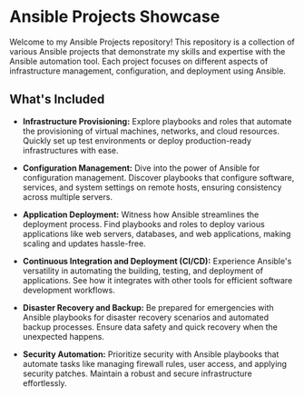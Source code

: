 # Ansible Projects Showcase

Welcome to my Ansible Projects repository! This repository is a collection of various Ansible projects that demonstrate my skills and expertise with the Ansible automation tool. Each project focuses on different aspects of infrastructure management, configuration, and deployment using Ansible.



## What's Included

- **Infrastructure Provisioning:** Explore playbooks and roles that automate the provisioning of virtual machines, networks, and cloud resources. Quickly set up test environments or deploy production-ready infrastructures with ease.

- **Configuration Management:** Dive into the power of Ansible for configuration management. Discover playbooks that configure software, services, and system settings on remote hosts, ensuring consistency across multiple servers.

- **Application Deployment:** Witness how Ansible streamlines the deployment process. Find playbooks and roles to deploy various applications like web servers, databases, and web applications, making scaling and updates hassle-free.

- **Continuous Integration and Deployment (CI/CD):** Experience Ansible's versatility in automating the building, testing, and deployment of applications. See how it integrates with other tools for efficient software development workflows.

- **Disaster Recovery and Backup:** Be prepared for emergencies with Ansible playbooks for disaster recovery scenarios and automated backup processes. Ensure data safety and quick recovery when the unexpected happens.

- **Security Automation:** Prioritize security with Ansible playbooks that automate tasks like managing firewall rules, user access, and applying security patches. Maintain a robust and secure infrastructure effortlessly.

